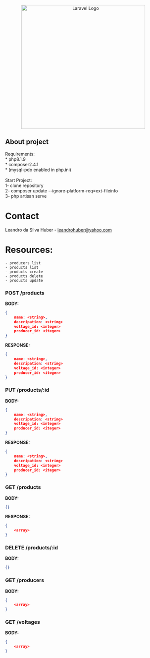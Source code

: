 <p align="center"><a href="https://laravel.com" target="_blank"><img src="https://raw.githubusercontent.com/laravel/art/master/logo-lockup/5%20SVG/2%20CMYK/1%20Full%20Color/laravel-logolockup-cmyk-red.svg" width="400" alt="Laravel Logo"></a></p>

## About project
Requirements: 
    <br>
    * php8.1.9
    <br>
    * composer2.4.1 
    <br>
    * (mysql-pdo enabled in php.ini)
    <br>
    <br>
Start Project: <br>
1- clone repository <br>
2- composer update --ignore-platform-req=ext-fileinfo <br>
3- php artisan serve <br>
    

# Contact
Leandro da Silva Huber - leandrohuber@yahoo.com

# Resources:
```
- producers list
- products list
- products create
- products delete
- products update
```

### **POST /products**

**BODY:**

```json
{
	name: <string>,
    descripation: <string>
    voltage_id: <integer>
    producer_id: <iteger>
}
```
**RESPONSE:**

```json
{
	name: <string>,
    descripation: <string>
    voltage_id: <integer>
    producer_id: <iteger>
}
```

### **PUT /products/:id**

**BODY:**

```json
{
	name: <string>,
    descripation: <string>
    voltage_id: <integer>
    producer_id: <iteger>
}
```
**RESPONSE:**

```json
{
	name: <string>,
    descripation: <string>
    voltage_id: <integer>
    producer_id: <iteger>
}
```

### **GET /products**

**BODY:**

```json
{}
```

**RESPONSE:**

```json
{
	<array>
}
```
### **DELETE /products/:id**

**BODY:**

```json
{}
```
### **GET /producers**

**BODY:**

```json
{
    <array>
}
```
### **GET /voltages**

**BODY:**

```json
{
    <array>
}
```
